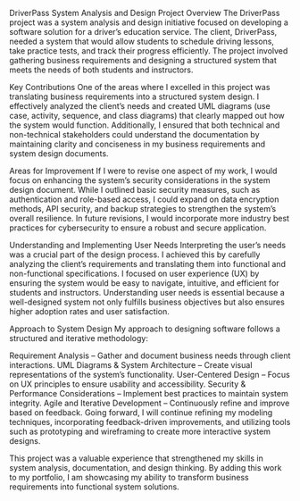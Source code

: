 DriverPass System Analysis and Design
Project Overview
The DriverPass project was a system analysis and design initiative focused on developing a software solution for a driver’s education service. The client, DriverPass, needed a system that would allow students to schedule driving lessons, take practice tests, and track their progress efficiently. The project involved gathering business requirements and designing a structured system that meets the needs of both students and instructors.

Key Contributions
One of the areas where I excelled in this project was translating business requirements into a structured system design. I effectively analyzed the client’s needs and created UML diagrams (use case, activity, sequence, and class diagrams) that clearly mapped out how the system would function. Additionally, I ensured that both technical and non-technical stakeholders could understand the documentation by maintaining clarity and conciseness in my business requirements and system design documents.

Areas for Improvement
If I were to revise one aspect of my work, I would focus on enhancing the system’s security considerations in the system design document. While I outlined basic security measures, such as authentication and role-based access, I could expand on data encryption methods, API security, and backup strategies to strengthen the system’s overall resilience. In future revisions, I would incorporate more industry best practices for cybersecurity to ensure a robust and secure application.

Understanding and Implementing User Needs
Interpreting the user’s needs was a crucial part of the design process. I achieved this by carefully analyzing the client’s requirements and translating them into functional and non-functional specifications. I focused on user experience (UX) by ensuring the system would be easy to navigate, intuitive, and efficient for students and instructors. Understanding user needs is essential because a well-designed system not only fulfills business objectives but also ensures higher adoption rates and user satisfaction.

Approach to System Design
My approach to designing software follows a structured and iterative methodology:

Requirement Analysis – Gather and document business needs through client interactions.
UML Diagrams & System Architecture – Create visual representations of the system’s functionality.
User-Centered Design – Focus on UX principles to ensure usability and accessibility.
Security & Performance Considerations – Implement best practices to maintain system integrity.
Agile and Iterative Development – Continuously refine and improve based on feedback.
Going forward, I will continue refining my modeling techniques, incorporating feedback-driven improvements, and utilizing tools such as prototyping and wireframing to create more interactive system designs.

This project was a valuable experience that strengthened my skills in system analysis, documentation, and design thinking. By adding this work to my portfolio, I am showcasing my ability to transform business requirements into functional system solutions.

